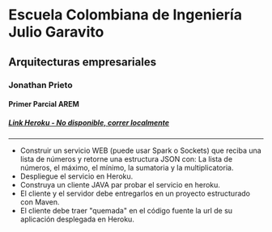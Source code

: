 # Escuela Colombiana de Ingeniería Julio Garavito
## Arquitecturas empresariales
### Jonathan Prieto 
#### Primer Parcial AREM
##### [Link Heroku - No disponible, correr localmente]()
---
- Construir un servicio WEB (puede usar Spark o Sockets) que reciba una lista de números y retorne una estructura JSON con: La lista de números, el máximo, el mínimo, la sumatoria y la multiplicatoria.
- Despliegue el servicio en Heroku.
- Construya un cliente JAVA par probar el servicio en heroku.
- El cliente y el servidor debe entregarlos en un proyecto estructurado con Maven.
- El cliente debe traer "quemada" en el código fuente la url de su aplicación desplegada en Heroku.
